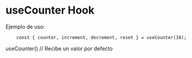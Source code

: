 # useCounter Hook


Ejemplo de uso:

```
    const { counter, increment, decrement, reset } = useCounter(10);

```

useCounter() // Recibe un valor por defecto